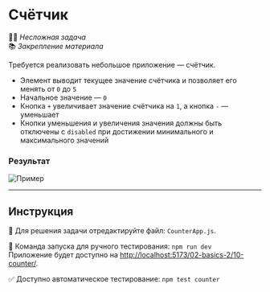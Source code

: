 # Счётчик

👶🏻 _Несложная задача_\
📚 _Закрепление материала_

<!--start_statement-->

Требуется реализовать небольшое приложение — счётчик.
- Элемент выводит текущее значение счётчика и позволяет его менять от `0` до `5`
- Начальное значение — `0`
- Кнопка `+` увеличивает значение счётчика на `1`, а кнопка `-` — уменьшает
- Кнопки уменьшения и увеличения значения должны быть отключены с `disabled` при достижении минимального и максимального значений

### Результат

<img src="https://i.imgur.com/pV8p1HV.gif" alt="Пример" />

<!--end_statement-->

---

## Инструкция

📝 Для решения задачи отредактируйте файл: `CounterApp.js`.

🚀 Команда запуска для ручного тестирования: `npm run dev`\
Приложение будет доступно на [http://localhost:5173/02-basics-2/10-counter/](http://localhost:5173/02-basics-2/10-counter/).

✅ Доступно автоматическое тестирование: `npm test counter`

